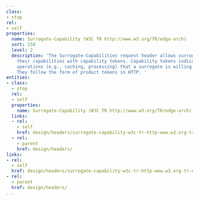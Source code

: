 ```yaml
---
class:
- stop
rel:
- self
properties:
  name: Surrogate-Capability (W3C TR http://www.w3.org/TR/edge-arch)
  sort: 158
  level: 2
  description: 'The Surrogate-Capabilities request header allows surrogates to advertise
    their capabilities with capability tokens. Capability tokens indicate sets of
    operations (e.g., caching, processing) that a surrogate is willing to perform.
    They follow the form of product tokens in HTTP. '
entities:
- class:
  - stop
  rel:
  - self
  properties:
    name: Surrogate-Capability (W3C TR http://www.w3.org/TR/edge-arch)
  links:
  - rel:
    - self
    href: design/headers/surrogate-capability-w3c-tr-http-www.w3.org-tr-edge-arch.md
  - rel:
    - parent
    href: design/headers/
links:
- rel:
  - self
  href: design/headers/surrogate-capability-w3c-tr-http-www.w3.org-tr-edge-arch.md
- rel:
  - parent
  href: design/headers/
...
```

